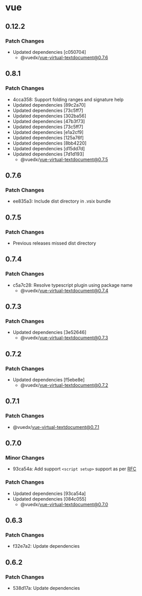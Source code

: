 # vue

## 0.12.2

### Patch Changes

- Updated dependencies [c050704]
  - @vuedx/vue-virtual-textdocument@0.7.6

## 0.8.1

### Patch Changes

- 4cca358: Support folding ranges and signature help
- Updated dependencies [89c2a70]
- Updated dependencies [73c5ff7]
- Updated dependencies [302ba56]
- Updated dependencies [47b3f73]
- Updated dependencies [73c5ff7]
- Updated dependencies [e1a2cf9]
- Updated dependencies [125a76f]
- Updated dependencies [8bb4220]
- Updated dependencies [d15dd7d]
- Updated dependencies [7d1d193]
  - @vuedx/vue-virtual-textdocument@0.7.5

## 0.7.6

### Patch Changes

- ee835a3: Include dist directory in .vsix bundle

## 0.7.5

### Patch Changes

- Previous releases missed dist directory

## 0.7.4

### Patch Changes

- c5a7c28: Resolve typescript plugin using package name
  - @vuedx/vue-virtual-textdocument@0.7.4

## 0.7.3

### Patch Changes

- Updated dependencies [3e52646]
  - @vuedx/vue-virtual-textdocument@0.7.3

## 0.7.2

### Patch Changes

- Updated dependencies [f5ebe8e]
  - @vuedx/vue-virtual-textdocument@0.7.2

## 0.7.1

### Patch Changes

- @vuedx/vue-virtual-textdocument@0.7.1

## 0.7.0

### Minor Changes

- 93ca54a: Add support `<script setup>` support as per [RFC](https://github.com/vuejs/rfcs/pull/227)

### Patch Changes

- Updated dependencies [93ca54a]
- Updated dependencies [084c055]
  - @vuedx/vue-virtual-textdocument@0.7.0

## 0.6.3

### Patch Changes

- f32e7a2: Update dependencies

## 0.6.2

### Patch Changes

- 538d17a: Update dependencies
